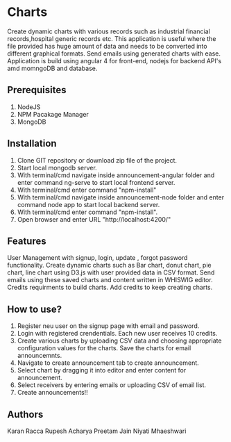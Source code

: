 # Charts

Create dynamic charts with various records such as industrial financial records,hospital generic records etc. This application is useful where the file provided has huge amount of data and needs to be converted into different graphical formats. Send emails using generated charts with ease. Application is build using angular 4 for front-end, nodejs for backend API's amd momngoDB and database.

## Prerequisites

1. NodeJS
2. NPM Pacakage Manager
3. MongoDB

## Installation

1. Clone GIT repository or download zip file of the project.
2. Start local mongodb server.
3. With terminal/cmd navigate inside announcement-angular folder and enter command ng-serve to start local frontend server.
4. With terminal/cmd enter command "npm-install"
5. With terminal/cmd navigate inside announcement-node folder and enter command node app to start local backend server.
6. With terminal/cmd enter command "npm-install".
7. Open browser and enter URL "http://localhost:4200/"

## Features

User Management with signup, login, update , forgot password functionality.
Create dynamic charts such as Bar chart, donut chart, pie chart, line chart using D3.js with user provided data in CSV format.
Send emails using these saved charts and content written in WHISWIG editor.
Credits requirments to build charts. Add credits to keep creating charts.

## How to use?

1. Register neu user on the signup page with email and password.
2. Login with registered crendentials. Each new user receives 10 credits.
3. Create various charts by uploading CSV data and choosing appropriate configuration values for the charts. Save the charts for email announcemnts.
4. Navigate to create announcement tab to create announcement.
5. Select chart by dragging it into editor and enter content for announcement.
6. Select receivers by entering emails or uploading CSV of email list.
7. Create announcements!!

## Authors

Karan Racca
Rupesh Acharya
Preetam Jain
Niyati Mhaeshwari